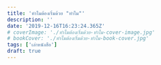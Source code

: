 ```yaml
---
title: 'ทำไมต้องเริ่มด้วย "ทำไม"'
description: ''
date: '2019-12-16T16:23:24.365Z'
# coverImage: './ทำไมต้องเริ่มด้วย-ทำไม-cover-image.jpg'
# bookCover: './ทำไมต้องเริ่มด้วย-ทำไม-book-cover.jpg'
tags: ['เล่าหนังสือ']
draft: true
---
```

